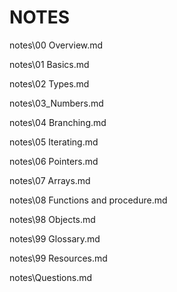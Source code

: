 # NOTES

notes\00 Overview.md

notes\01 Basics.md

notes\02 Types.md

notes\03_Numbers.md

notes\04 Branching.md

notes\05 Iterating.md

notes\06 Pointers.md

notes\07 Arrays.md

notes\08 Functions and procedure.md

notes\98 Objects.md

notes\99 Glossary.md

notes\99 Resources.md

notes\Questions.md